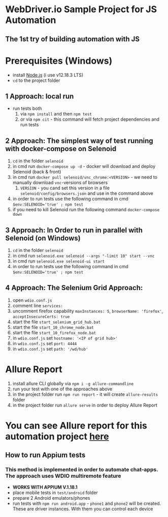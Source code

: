 # WebDriver.io Sample Project for JS Automation
## The 1st try of building automation with JS

# Prerequisites (Windows)
* install [Node.js][link] (i use v12.18.3 LTS)
* `cd` to the project folder

## 1 Approach: local run
* run tests both
    1. via `npm install` and then `npm test`
    2. or via `npm cit` - this command will fetch project dependencies and run tests

 ## 2 Approach: The simplest way of test running with docker-compose on Selenoid
 1. `cd` in the folder `selenoid`
 2. in cmd run `docker-compose up -d` - docker will download and deploy Selenoid (back & front)
 3. in cmd run `docker pull selenoid/vnc_chrome:<VERSION>` - we need to manually download `vnc`-versions of browsers
    1. `VERSION` - you cand set this version in a file `selenoid/config/browsers.json` and use in the command above
 4. in order to run tests use the following command in cmd `$env:SELENOID='true' ; npm test`
 5. if you need to kill Selenoid run the following command `docker-compose down`

 
 ## 3 Approach: In Order to run in parallel with Selenoid (on Windows)
 1. `cd` in the folder `selenoid`
 2. in cmd run `selenoid.exe selenoid --args "-limit 10" start --vnc`
 3. in cmd run `selenoid.exe selenoid-ui start`
 4. in order to run tests use the following command in cmd `$env:SELENOID='true' ; npm test`


## 4 Approach: The Selenium Grid Approach:
1. open `wdio.conf.js`
2. comment line `services:`
3. uncomment firefox capability `maxInstances: 5`, `browserName: 'firefox'`, `acceptInsecureCerts: true`
4. start the file `start_selenium_grid_hub.bat`
5. start the file `start_10_chrome_node.bat`
6. start the file `start_10_firefox_node.bat`
7. in `wdio.conf.js` set `hostname: '<IP of grid hub>'`
8. in `wdio.conf.js` set `port: 4444`
9. in `wdio.conf.js` set `path: '/wd/hub'`

# Allure Report
1. install allure CLI globally via `npm i -g allure-commandline`
2. run your test with one of the approaches above
3. in the project folder run `npm run report` - it will create `allure-results` folder
4. in the project folder run `allure serve` in order to deploy Allure Report

# You can see Allure report for this automation project [here][allure]

## How to run Appium tests
### This method is implemented in order to automate chat-apps. The approach uses WDIO multiremote feature
* **WORKS WITH APPIUM V.1.18.1**
* place mobile tests in `test/android` folder
* prepare 2 Android emulators/phones
* run tests with `npm run android.app` - `phone1` and `phone2` will be created. These are driver instances. With them you can control each device

[link]: https://nodejs.org/dist/v12.18.3/node-v12.18.3-x64.msi
[allure]: https://qaschevychelov.github.io/JSWebdriverioAutomation/
